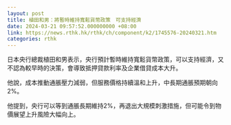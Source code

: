 ```yaml
---
layout: post
title: 植田和男：將暫時維持寬鬆貨幣政策　可支持經濟
date: 2024-03-21 09:57:52.000000000 +08:00
link: https://news.rthk.hk/rthk/ch/component/k2/1745576-20240321.htm
categories: rthk
---
```


日本央行總裁植田和男表示，央行預計暫時維持寬鬆貨幣政策，可以支持經濟，又不認為較早時的決策，會導致抵押貸款利率及企業借貸成本大升。

他說，成本推動通脹壓力減弱，但服務價格持續溫和上升，中長期通脹預期朝向2%。

他提到，央行可以等到通脹長期維持2%，再退出大規模刺激措施，但可能令到物價展望上升風險大幅向上。
